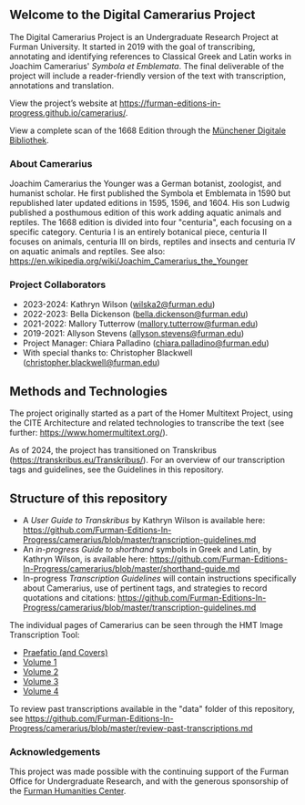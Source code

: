 ## Welcome to the Digital Camerarius Project

The Digital Camerarius Project is an Undergraduate Research Project at Furman University. It started in 2019 with the goal of transcribing, annotating and identifying references to Classical Greek and Latin works in Joachim Camerarius' <i>Symbola et Emblemata</i>. The final deliverable of the project will include a reader-friendly version of the text with transcription, annotations and translation. 

View the project’s website at <https://furman-editions-in-progress.github.io/camerarius/>.

View a complete scan of the 1668 Edition through the [Münchener Digitale Bibliothek](https://www.digitale-sammlungen.de/en/details/bsb10575861).

### About Camerarius

Joachim Camerarius the Younger was a German botanist, zoologist, and humanist scholar. He first published the Symbola et Emblemata in 1590 but republished later updated editions in 1595, 1596, and 1604. His son Ludwig published a posthumous edition of this work adding aquatic animals and reptiles. The 1668 edition is divided into four "centuria", each focusing on a specific category. Centuria I is an entirely botanical piece, centuria II focuses on animals, centuria III on birds, reptiles and insects and centuria IV on aquatic animals and reptiles. 
See also: https://en.wikipedia.org/wiki/Joachim_Camerarius_the_Younger

### Project Collaborators

- 2023-2024: Kathryn Wilson (wilska2@furman.edu) 
- 2022-2023: Bella Dickenson (bella.dickenson@furman.edu)
- 2021-2022: Mallory Tutterrow (mallory.tutterrow@furman.edu)
- 2019-2021: Allyson Stevens (allyson.stevens@furman.edu)
- Project Manager: Chiara Palladino (chiara.palladino@furman.edu)
- With special thanks to: Christopher Blackwell (christopher.blackwell@furman.edu)

## Methods and Technologies 

The project originally started as a part of the Homer Multitext Project, using the CITE Architecture and related technologies to transcribe the text (see further: <https://www.homermultitext.org/>). 

As of 2024, the project has transitioned on Transkribus (<https://transkribus.eu/Transkribus/>). For an overview of our transcription tags and guidelines, see the Guidelines in this repository. 

## Structure of this repository

* A *User Guide to Transkribus* by Kathryn Wilson is available here: <https://github.com/Furman-Editions-In-Progress/camerarius/blob/master/transcription-guidelines.md>
* An *in-progress Guide to shorthand* symbols in Greek and Latin, by Kathryn Wilson, is available here: <https://github.com/Furman-Editions-In-Progress/camerarius/blob/master/shorthand-guide.md> 
* In-progress *Transcription Guidelines* will contain instructions specifically about Camerarius, use of pertinent tags, and strategies to record quotations and citations: <https://github.com/Furman-Editions-In-Progress/camerarius/blob/master/transcription-guidelines.md> 


The individual pages of Camerarius can be seen through the HMT Image Transcription Tool: 
- [Praefatio (and Covers)](praef_thumbs.md)
- [Volume 1](vol1_thumbs.md)
- [Volume 2](vol2_thumbs.md)
- [Volume 3](vol3_thumbs.md)
- [Volume 4](vol4_thumbs.md)  

To review past transcriptions available in the "data" folder of this repository, see <https://github.com/Furman-Editions-In-Progress/camerarius/blob/master/review-past-transcriptions.md> 

### Acknowledgements

This project was made possible with the continuing support of the Furman Office for Undergraduate Research, and with the generous sponsorship of the [Furman Humanities Center](https://www.furman.edu/humanities-center/). 


